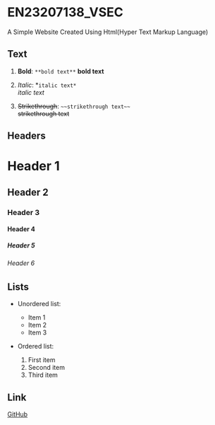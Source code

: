 # EN23207138_VSEC
A Simple Website Created Using Html(Hyper Text Markup Language) 

## Text

1. **Bold**: `**bold text**` 
  **bold text**

2. *Italic*: *`italic text*`  
  *italic text*

3. ~~Strikethrough~~: `~~strikethrough text~~`  
  ~~strikethrough text~~


## Headers

# Header 1
## Header 2
### Header 3
#### Header 4
##### Header 5
###### Header 6

## Lists

- Unordered list:
  * Item 1
  * Item 2
  * Item 3

- Ordered list:
  1. First item
  2. Second item
  3. Third item


## Link

[GitHub](https://github.com)
